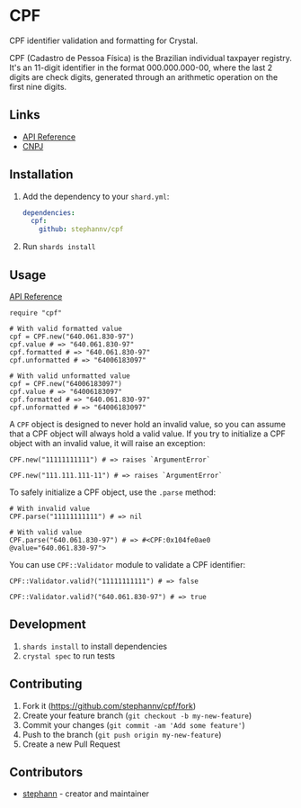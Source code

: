 # CPF

CPF identifier validation and formatting for Crystal.

CPF (Cadastro de Pessoa Física) is the Brazilian individual taxpayer registry.
It's an 11-digit identifier in the format 000.000.000-00, where the last 2 digits
are check digits, generated through an arithmetic operation on the first nine
digits.

## Links
- [API Reference](https://crystaldoc.info/github/stephannv/cpf)
- [CNPJ](https://github.com/stephannv/cnpj)

## Installation

1. Add the dependency to your `shard.yml`:

   ```yaml
   dependencies:
     cpf:
       github: stephannv/cpf
   ```

2. Run `shards install`

## Usage

[API Reference](https://crystaldoc.info/github/stephannv/cpf)

```crystal
require "cpf"

# With valid formatted value
cpf = CPF.new("640.061.830-97")
cpf.value # => "640.061.830-97"
cpf.formatted # => "640.061.830-97"
cpf.unformatted # => "64006183097"

# With valid unformatted value
cpf = CPF.new("64006183097")
cpf.value # => "64006183097"
cpf.formatted # => "640.061.830-97"
cpf.unformatted # => "64006183097"
```

A `CPF` object is designed to never hold an invalid value, so you can assume
that a CPF object will always hold a valid value. If you try to initialize a
CPF object with an invalid value, it will raise an exception:

```crystal
CPF.new("11111111111") # => raises `ArgumentError`

CPF.new("111.111.111-11") # => raises `ArgumentError`
```

To safely initialize a CPF object, use the `.parse` method:
```crystal
# With invalid value
CPF.parse("11111111111") # => nil

# With valid value
CPF.parse("640.061.830-97") # => #<CPF:0x104fe0ae0 @value="640.061.830-97">
```

You can use `CPF::Validator` module to validate a CPF identifier:
```crystal
CPF::Validator.valid?("11111111111") # => false

CPF::Validator.valid?("640.061.830-97") # => true
```

## Development

1. `shards install` to install dependencies
2. `crystal spec` to run tests

## Contributing

1. Fork it (<https://github.com/stephannv/cpf/fork>)
2. Create your feature branch (`git checkout -b my-new-feature`)
3. Commit your changes (`git commit -am 'Add some feature'`)
4. Push to the branch (`git push origin my-new-feature`)
5. Create a new Pull Request

## Contributors

- [stephann](https://github.com/stephannv) - creator and maintainer
